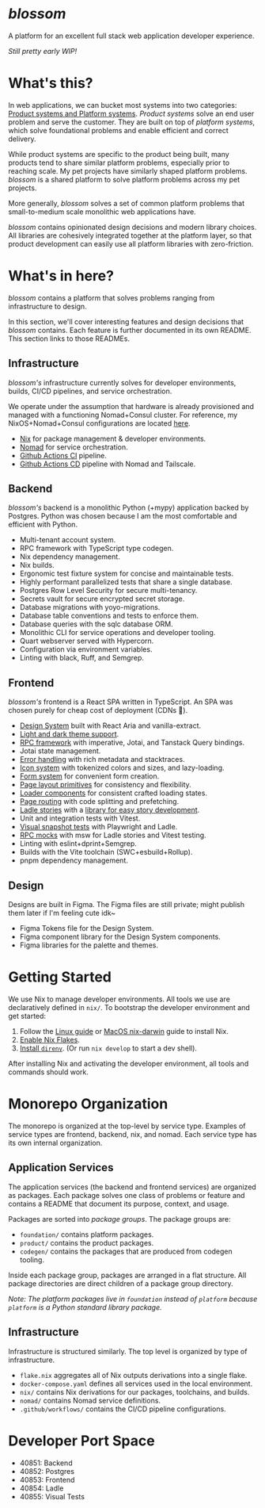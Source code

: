 # _blossom_

A platform for an excellent full stack web application developer experience.

_Still pretty early WIP!_

# What's this?

In web applications, we can bucket most systems into two categories:
[Product systems and Platform systems](https://newsletter.pragmaticengineer.com/p/the-platform-and-program-split-at).
_Product systems_ solve an end user problem and serve the customer. They are
built on top of _platform systems_, which solve foundational problems and
enable efficient and correct delivery.

While product systems are specific to the product being built, many products
tend to share similar platform problems, especially prior to reaching scale.
My pet projects have similarly shaped platform problems. _blossom_ is a shared
platform to solve platform problems across my pet projects.

More generally, _blossom_ solves a set of common platform problems that
small-to-medium scale monolithic web applications have.

_blossom_ contains opinionated design decisions and modern library choices. All
libraries are cohesively integrated together at the platform layer, so that
product development can easily use all platform libraries with zero-friction.

# What's in here?

_blossom_ contains a platform that solves problems ranging from infrastructure
to design.

In this section, we'll cover interesting features and design decisions that
_blossom_ contains. Each feature is further documented in its own README. This
section links to those READMEs.

## Infrastructure

_blossom's_ infrastructure currently solves for developer environments, builds,
CI/CD pipelines, and service orchestration.

We operate under the assumption that hardware is already provisioned and
managed with a functioning Nomad+Consul cluster. For reference, my
NixOS+Nomad+Consul configurations are located [here](https://github.com/azuline/nixos).

- [Nix](./nix) for package management & developer environments.
- [Nomad](./nomad) for service orchestration.
- [Github Actions CI](./github/workflows) pipeline.
- [Github Actions CD](./github/workflows) pipeline with Nomad and Tailscale.

## Backend

_blossom's_ backend is a monolithic Python (+mypy) application backed by
Postgres. Python was chosen because I am the most comfortable and efficient
with Python.

- Multi-tenant account system.
- RPC framework with TypeScript type codegen.
- Nix dependency management.
- Nix builds.
- Ergonomic test fixture system for concise and maintainable tests.
- Highly performant parallelized tests that share a single database.
- Postgres Row Level Security for secure multi-tenancy.
- Secrets vault for secure encrypted secret storage.
- Database migrations with yoyo-migrations.
- Database table conventions and tests to enforce them.
- Database queries with the sqlc database ORM.
- Monolithic CLI for service operations and developer tooling.
- Quart webserver served with Hypercorn.
- Configuration via environment variables.
- Linting with black, Ruff, and Semgrep.

## Frontend

_blossom's_ frontend is a React SPA written in TypeScript. An SPA was chosen
purely for cheap cost of deployment (CDNs :money_with_wings:).

- [Design System](./frontend/foundation/ui) built with React Aria and vanilla-extract.
- [Light and dark theme support](./frontend/foundation/style).
- [RPC framework](./frontend/foundation/rpc) with imperative, Jotai, and Tanstack Query bindings.
- Jotai state management.
- [Error handling](./frontend/foundation/errors) with rich metadata and stacktraces.
- [Icon system](./frontend/foundation/icons) with tokenized colors and sizes, and lazy-loading.
- [Form system](./frontend/foundation/forms) for convenient form creation.
- [Page layout primitives](./frontend/foundation/layout) for consistency and flexibility.
- [Loader components](./frontend/foundation/loaders) for consistent crafted loading states.
- [Page routing](./frontend/foundation/routing) with code splitting and prefetching.
- [Ladle stories](https://celestial.sunsetglow.net/) with a
  [library for easy story development](./frontend/foundation/stories).
- Unit and integration tests with Vitest.
- [Visual snapshot tests](./frontend/visualtest) with Playwright and Ladle.
- [RPC mocks](./frontend/foundation/testing) with msw for Ladle stories and Vitest testing.
- Linting with eslint+dprint+Semgrep.
- Builds with the Vite toolchain (SWC+esbuild+Rollup).
- pnpm dependency management.

## Design

Designs are built in Figma. The Figma files are still private; might publish
them later if I'm feeling cute idk~

- Figma Tokens file for the Design System.
- Figma component library for the Design System components.
- Figma libraries for the palette and themes.

# Getting Started

We use Nix to manage developer environments. All tools we use are declaratively
defined in `nix/`. To bootstrap the developer environment and get started:

1. Follow the [Linux guide](https://nixos.wiki/wiki/Nix_Installation_Guide)
   or [MacOS nix-darwin](https://github.com/LnL7/nix-darwin) guide to install
   Nix.
2. [Enable Nix Flakes](https://nixos.wiki/wiki/Flakes#Enable_flakes).
3. [Install `direnv`](https://nixos.wiki/wiki/Development_environment_with_nix-shell#direnv).
   (Or run `nix develop` to start a dev shell).

After installing Nix and activating the developer environment, all tools and
commands should work.

# Monorepo Organization

The monorepo is organized at the top-level by service type. Examples of service
types are frontend, backend, nix, and nomad. Each service type has its own
internal organization.

## Application Services

The application services (the backend and frontend services) are organized as
packages. Each package solves one class of problems or feature and contains a
README that document its purpose, context, and usage.

Packages are sorted into _package groups_. The package groups are:

- `foundation/` contains platform packages.
- `product/` contains the product packages.
- `codegen/` contains the packages that are produced from codegen tooling.

Inside each package group, packages are arranged in a flat structure. All
package directories are direct children of a package group directory.

_Note: The platform packages live in `foundation` instead of `platform` because
`platform` is a Python standard library package._

## Infrastructure

Infrastructure is structured similarly. The top level is organized by type of
infrastructure.

- `flake.nix` aggregates all of Nix outputs derivations into a single flake.
- `docker-compose.yaml` defines all services used in the local environment.
- `nix/` contains Nix derivations for our packages, toolchains, and builds.
- `nomad/` contains Nomad service definitions.
- `.github/workflows/` contains the CI/CD pipeline configurations.

# Developer Port Space

- 40851: Backend
- 40852: Postgres
- 40853: Frontend
- 40854: Ladle
- 40855: Visual Tests
